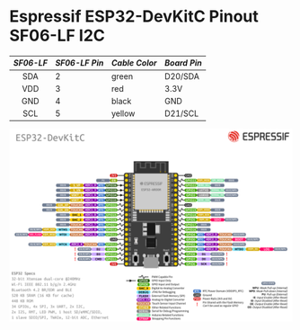 # Espressif ESP32-DevKitC Pinout SF06-LF I2C

| *SF06-LF* | *SF06-LF Pin* | *Cable Color* | *Board Pin* |
| :---: | --- | --- | --- |
| SDA | 2 | green | D20/SDA |
| VDD | 3 | red | 3.3V |
| GND | 4 | black | GND |
| SCL | 5 | yellow | D21/SCL |


<img src="esp32-devkitc-pinout.png" width="800px">
